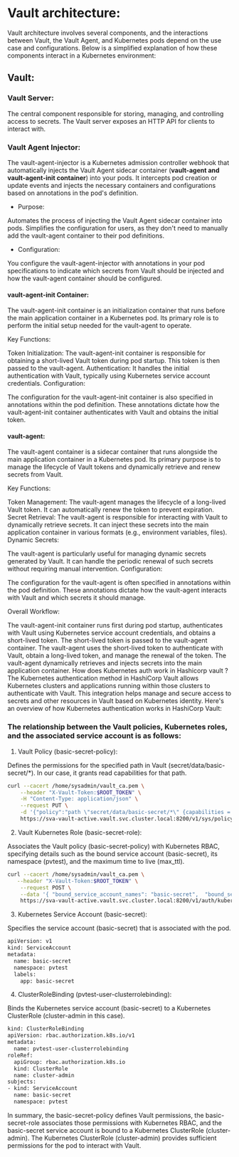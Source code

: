 # Vault architecture:
Vault architecture involves several components, and the interactions between Vault, the Vault Agent, and Kubernetes pods depend on the use case and configurations. Below is a simplified explanation of how these components interact in a Kubernetes environment:

## Vault:

### Vault Server: 
The central component responsible for storing, managing, and controlling access to secrets. The Vault server exposes an HTTP API for clients to interact with.

### Vault Agent Injector:

The vault-agent-injector is a Kubernetes admission controller webhook that automatically injects the Vault Agent sidecar container (**vault-agent and vault-agent-init container**) into your pods. It intercepts pod creation or update events and injects the necessary containers and configurations based on annotations in the pod's definition.

- Purpose:

Automates the process of injecting the Vault Agent sidecar container into pods.
Simplifies the configuration for users, as they don't need to manually add the vault-agent container to their pod definitions.

- Configuration:

You configure the vault-agent-injector with annotations in your pod specifications to indicate which secrets from Vault should be injected and how the vault-agent container should be configured.


#### vault-agent-init Container:

The vault-agent-init container is an initialization container that runs before the main application container in a Kubernetes pod. Its primary role is to perform the initial setup needed for the vault-agent to operate.

Key Functions:

Token Initialization: The vault-agent-init container is responsible for obtaining a short-lived Vault token during pod startup. This token is then passed to the vault-agent.
Authentication: It handles the initial authentication with Vault, typically using Kubernetes service account credentials.
Configuration:

The configuration for the vault-agent-init container is also specified in annotations within the pod definition. These annotations dictate how the vault-agent-init container authenticates with Vault and obtains the initial token.

#### vault-agent:

The vault-agent container is a sidecar container that runs alongside the main application container in a Kubernetes pod. Its primary purpose is to manage the lifecycle of Vault tokens and dynamically retrieve and renew secrets from Vault.

Key Functions:

Token Management: The vault-agent manages the lifecycle of a long-lived Vault token. It can automatically renew the token to prevent expiration.
Secret Retrieval: The vault-agent is responsible for interacting with Vault to dynamically retrieve secrets. It can inject these secrets into the main application container in various formats (e.g., environment variables, files).
Dynamic Secrets:

The vault-agent is particularly useful for managing dynamic secrets generated by Vault. It can handle the periodic renewal of such secrets without requiring manual intervention.
Configuration:

The configuration for the vault-agent is often specified in annotations within the pod definition. These annotations dictate how the vault-agent interacts with Vault and which secrets it should manage.

Overall Workflow:

The vault-agent-init container runs first during pod startup, authenticates with Vault using Kubernetes service account credentials, and obtains a short-lived token.
The short-lived token is passed to the vault-agent container.
The vault-agent uses the short-lived token to authenticate with Vault, obtain a long-lived token, and manage the renewal of the token.
The vault-agent dynamically retrieves and injects secrets into the main application container.
How does Kubernetes auth work in Hashicorp vault ?
The Kubernetes authentication method in HashiCorp Vault allows Kubernetes clusters and applications running within those clusters to authenticate with Vault. This integration helps manage and secure access to secrets and other resources in Vault based on Kubernetes identity. Here's an overview of how Kubernetes authentication works in HashiCorp Vault:

### The relationship between the Vault policies, Kubernetes roles, and the associated service account is as follows:

1. Vault Policy (basic-secret-policy):

Defines the permissions for the specified path in Vault (secret/data/basic-secret/*). In our case, it grants read capabilities for that path.

```bash
curl --cacert /home/sysadmin/vault_ca.pem \
    --header "X-Vault-Token:$ROOT_TOKEN" \
    -H "Content-Type: application/json" \
    --request PUT \
    -d '{"policy":"path \"secret/data/basic-secret/*\" {capabilities = [\"read\"]}"}' \
    https://sva-vault-active.vault.svc.cluster.local:8200/v1/sys/policy/basic-secret-policy
```

2. Vault Kubernetes Role (basic-secret-role):

Associates the Vault policy (basic-secret-policy) with Kubernetes RBAC, specifying details such as the bound service account (basic-secret), its namespace (pvtest), and the maximum time to live (max_ttl).

```bash
curl --cacert /home/sysadmin/vault_ca.pem \
   --header "X-Vault-Token:$ROOT_TOKEN" \
    --request POST \
    --data '{ "bound_service_account_names": "basic-secret",  "bound_service_account_namespaces": "pvtest",  "policies": "basic-secret-policy",  "max_ttl": "1800000"}' \
    https://sva-vault-active.vault.svc.cluster.local:8200/v1/auth/kubernetes/role/basic-secret-role
```

3. Kubernetes Service Account (basic-secret):

Specifies the service account (basic-secret) that is associated with the pod.

```bash
apiVersion: v1
kind: ServiceAccount
metadata:
  name: basic-secret
  namespace: pvtest
  labels:
    app: basic-secret
```
4. ClusterRoleBinding (pvtest-user-clusterrolebinding):

Binds the Kubernetes service account (basic-secret) to a Kubernetes ClusterRole (cluster-admin in this case).

```bash
kind: ClusterRoleBinding
apiVersion: rbac.authorization.k8s.io/v1
metadata:
  name: pvtest-user-clusterrolebinding
roleRef:
  apiGroup: rbac.authorization.k8s.io
  kind: ClusterRole
  name: cluster-admin
subjects:
- kind: ServiceAccount
  name: basic-secret
  namespace: pvtest
```

In summary, the basic-secret-policy defines Vault permissions, the basic-secret-role associates those permissions with Kubernetes RBAC, and the basic-secret service account is bound to a Kubernetes ClusterRole (cluster-admin). The Kubernetes ClusterRole (cluster-admin) provides sufficient permissions for the pod to interact with Vault.

